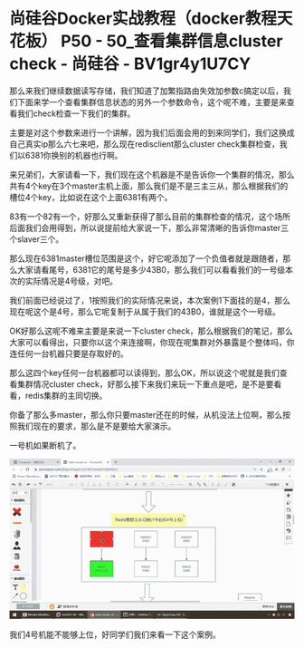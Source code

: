 # 尚硅谷Docker实战教程（docker教程天花板） P50 - 50_查看集群信息cluster check - 尚硅谷 - BV1gr4y1U7CY

那么来我们继续数据读写存储，我们知道了加繁指路由失效加参数c搞定以后，我们下面来学一个查看集群信息状态的另外一个参数命令，这个呢不难，主要是来查看我们check检查一下我们的集群。

主要是对这个参数来进行一个讲解，因为我们后面会用的到来同学们，我们这换成自己真实ip那么六七来吧，那么现在redisclient那么cluster check集群检查，我们以6381你换别的机器也行啊。

来兄弟们，大家请看一下，我们现在这个机器是不是告诉你一个集群的情况，那么共有4个key在3个master主机上面，那么我们是不是三主三从，那么根据我们的槽位4个key，比如说在这个上面6381有两个。

83有一个82有一个，好那么又重新获得了那么目前的集群检查的情况，这个场所后面我们会用得到，所以说提前给大家说一下，那么非常清晰的告诉你master三个slaver三个。

那么现在6381master槽位范围是这个，好它呢添加了一个负值者就是跟随者，那么大家请看尾号，6381它的尾号是多少43B0，那么我们可以看看我们的一号级本次的实际情况是4号级，对吧。

我们前面已经说过了，1按照我们的实际情况来说，本次案例1下面挂的是4，那么现在呢这个是4号，那么它呢复制于从属于我们的43B0，谁就是这个一号级。

OK好那么这呢不难来主要是来说一下cluster check，那么根据我们的笔记，那么大家可以看得出，只要你以这个来连接啊，你现在呢集群对外暴露是个整体吗，你连任何一台机器只要是存取好的。

那么这四个key任何一台机器都可以读得到，那么OK，所以说这个呢就是我们查看集群情况cluster check，好那么接下来我们来玩一下重点是吧，是不是要看看，redis集群的主同切换。

你备了那么多master，那么你只要master还在的时候，从机没法上位啊，那么按照我们现在的要求，那么是不是要给大家演示。

一号机如果断机了。

![](img/04da647d9c73e984456e2174b0e9dc63_1.png)

我们4号机能不能够上位，好同学们我们来看一下这个案例。